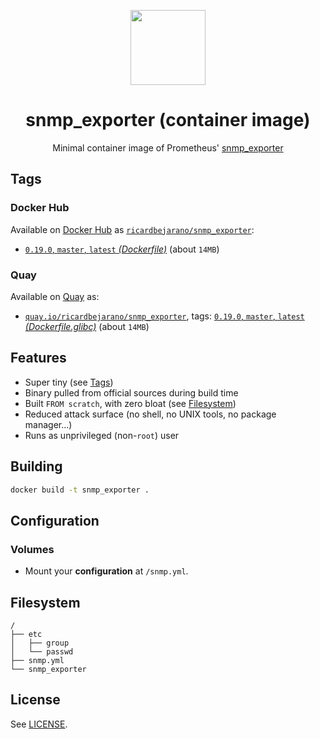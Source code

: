 <p align="center"><img src="https://emojipedia-us.s3.dualstack.us-west-1.amazonaws.com/thumbs/320/apple/198/fire-extinguisher_1f9ef.png" width="120px"></p>
<h1 align="center">snmp_exporter (container image)</h1>
<p align="center">Minimal container image of Prometheus' <a href="https://github.com/prometheus/snmp_exporter">snmp_exporter</a></p>


## Tags

### Docker Hub

Available on [Docker Hub](https://hub.docker.com) as [`ricardbejarano/snmp_exporter`](https://hub.docker.com/r/ricardbejarano/snmp_exporter):

- [`0.19.0`, `master`, `latest` *(Dockerfile)*](https://github.com/ricardbejarano/snmp_exporter/blob/master/Dockerfile) (about `14MB`)

### Quay

Available on [Quay](https://quay.io) as:

- [`quay.io/ricardbejarano/snmp_exporter`](https://quay.io/repository/ricardbejarano/snmp_exporter), tags: [`0.19.0`, `master`, `latest` *(Dockerfile.glibc)*](https://github.com/ricardbejarano/snmp_exporter/blob/master/Dockerfile.glibc) (about `14MB`)


## Features

* Super tiny (see [Tags](#tags))
* Binary pulled from official sources during build time
* Built `FROM scratch`, with zero bloat (see [Filesystem](#filesystem))
* Reduced attack surface (no shell, no UNIX tools, no package manager...)
* Runs as unprivileged (non-`root`) user


## Building

```bash
docker build -t snmp_exporter .
```


## Configuration

### Volumes

- Mount your **configuration** at `/snmp.yml`.


## Filesystem

```
/
├── etc
│   ├── group
│   └── passwd
├── snmp.yml
└── snmp_exporter
```


## License

See [LICENSE](https://github.com/ricardbejarano/snmp_exporter/blob/master/LICENSE).
